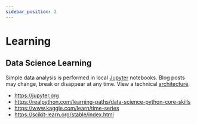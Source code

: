 ```yaml
---
sidebar_position: 2
---
```


# Learning

## Data Science Learning

Simple data analysis is performed in local [Jupyter](https://code.visualstudio.com/docs/datascience/jupyter-notebooks) notebooks. Blog posts may change, break or disappear at any time. View a technical [architecture](https://www.data-reports.net/studio-sketch/architecture.html).

- https://jupyter.org
- https://realpython.com/learning-paths/data-science-python-core-skills
- https://www.kaggle.com/learn/time-series
- https://scikit-learn.org/stable/index.html

